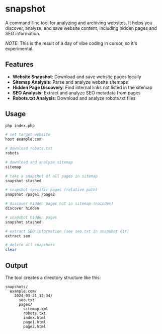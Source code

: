 # snapshot

A command-line tool for analyzing and archiving websites. It helps you discover, analyze, and save website content, including hidden pages and SEO information.

_NOTE_: This is the result of a day of vibe coding in cursor, so it's experimental.

## Features

- **Website Snapshot**: Download and save website pages locally
- **Sitemap Analysis**: Parse and analyze website sitemaps
- **Hidden Page Discovery**: Find internal links not listed in the sitemap
- **SEO Analysis**: Extract and analyze SEO metadata from pages
- **Robots.txt Analysis**: Download and analyze robots.txt files

## Usage

```bash
php index.php

# set target website
host example.com

# download robots.txt
robots

# download and analyze sitemap
sitemap

# take a snapshot of all pages in sitemap
snapshot stashed

# snapshot specific pages (relative path)
snapshot /page1 /page2

# discover hidden pages not in sitemap (noindex)
discover hidden

# snapshot hidden pages
snapshot stashed

# extract SEO information (see seo.txt in snapshot dir)
extract seo

# delete all snapshots
clear
```

## Output

The tool creates a directory structure like this:
```
snapshots/
  example.com/
    2024-03-21_12-34/
      seo.txt
      pages/
        sitemap.xml
        robots.txt
        index.html
        page1.html
        page2.html
```
